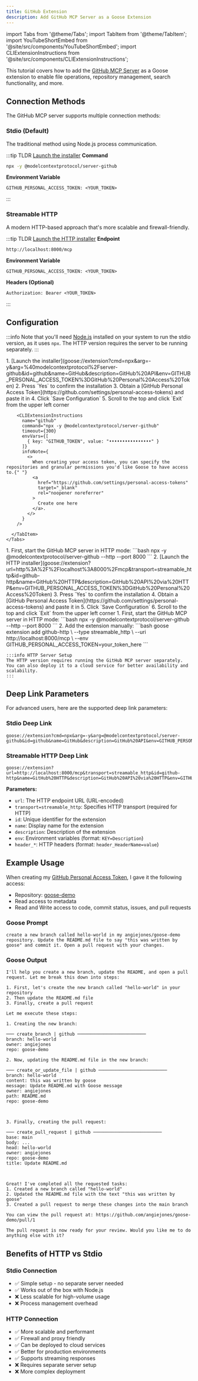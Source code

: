 ```yaml
---
title: GitHub Extension
description: Add GitHub MCP Server as a Goose Extension
---
```


import Tabs from '@theme/Tabs';
import TabItem from '@theme/TabItem';
import YouTubeShortEmbed from '@site/src/components/YouTubeShortEmbed';
import CLIExtensionInstructions from '@site/src/components/CLIExtensionInstructions';

<YouTubeShortEmbed videoUrl="https://www.youtube.com/embed/TbmQDv3SQOE" />

This tutorial covers how to add the [GitHub MCP Server](https://github.com/modelcontextprotocol/servers/tree/main/src/github) as a Goose extension to enable file operations, repository management, search functionality, and more.

## Connection Methods

The GitHub MCP server supports multiple connection methods:

### Stdio (Default)
The traditional method using Node.js process communication.

:::tip TLDR
<Tabs groupId="interface">
  <TabItem value="ui" label="Goose Desktop" default>
  [Launch the installer](goose://extension?cmd=npx&arg=-y&arg=%40modelcontextprotocol%2Fserver-github&id=github&name=GitHub&description=GitHub%20API&env=GITHUB_PERSONAL_ACCESS_TOKEN%3DGitHub%20Personal%20Access%20Token)
  </TabItem>
  <TabItem value="cli" label="Goose CLI">
  **Command**
  ```sh
  npx -y @modelcontextprotocol/server-github
  ```
  </TabItem>
</Tabs>

  **Environment Variable**
  ```
  GITHUB_PERSONAL_ACCESS_TOKEN: <YOUR_TOKEN>
  ```
:::

### Streamable HTTP
A modern HTTP-based approach that's more scalable and firewall-friendly.

:::tip TLDR
<Tabs groupId="interface">
  <TabItem value="ui" label="Goose Desktop" default>
  [Launch the HTTP installer](goose://extension?url=http%3A%2F%2Flocalhost%3A8000%2Fmcp&transport=streamable_http&id=github-http&name=GitHub%20HTTP&description=GitHub%20API%20via%20HTTP&env=GITHUB_PERSONAL_ACCESS_TOKEN%3DGitHub%20Personal%20Access%20Token&header_Authorization=Bearer%20YOUR_TOKEN_HERE)
  </TabItem>
  <TabItem value="cli" label="Goose CLI">
  **Endpoint**
  ```
  http://localhost:8000/mcp
  ```
  </TabItem>
</Tabs>

  **Environment Variable**
  ```
  GITHUB_PERSONAL_ACCESS_TOKEN: <YOUR_TOKEN>
  ```
  
  **Headers (Optional)**
  ```
  Authorization: Bearer <YOUR_TOKEN>
  ```
:::

## Configuration

:::info
Note that you'll need [Node.js](https://nodejs.org/) installed on your system to run the stdio version, as it uses `npx`. The HTTP version requires the server to be running separately.
:::

<Tabs groupId="connection-method">
  <TabItem value="stdio" label="Stdio Connection" default>
    <Tabs groupId="interface">
      <TabItem value="ui" label="Goose Desktop" default>
      1. [Launch the installer](goose://extension?cmd=npx&arg=-y&arg=%40modelcontextprotocol%2Fserver-github&id=github&name=GitHub&description=GitHub%20API&env=GITHUB_PERSONAL_ACCESS_TOKEN%3DGitHub%20Personal%20Access%20Token)
      2. Press `Yes` to confirm the installation
      3. Obtain a [GitHub Personal Access Token](https://github.com/settings/personal-access-tokens) and paste it in
      4. Click `Save Configuration`
      5. Scroll to the top and click `Exit` from the upper left corner
      </TabItem>
      <TabItem value="cli" label="Goose CLI">

        <CLIExtensionInstructions
          name="github"
          command="npx -y @modelcontextprotocol/server-github"
          timeout={300}
          envVars={[
            { key: "GITHUB_TOKEN", value: "••••••••••••••••" }
          ]}
          infoNote={
            <>
              When creating your access token, you can specify the repositories and granular permissions you'd like Goose to have access to.{" "}
              <a
                href="https://github.com/settings/personal-access-tokens"
                target="_blank"
                rel="noopener noreferrer"
              >
                Create one here
              </a>.
            </>
          }
        />

      </TabItem>
    </Tabs>
  </TabItem>
  <TabItem value="http" label="HTTP Connection">
    <Tabs groupId="interface">
      <TabItem value="ui" label="Goose Desktop" default>
      1. First, start the GitHub MCP server in HTTP mode:
         ```bash
         npx -y @modelcontextprotocol/server-github --http --port 8000
         ```
      2. [Launch the HTTP installer](goose://extension?url=http%3A%2F%2Flocalhost%3A8000%2Fmcp&transport=streamable_http&id=github-http&name=GitHub%20HTTP&description=GitHub%20API%20via%20HTTP&env=GITHUB_PERSONAL_ACCESS_TOKEN%3DGitHub%20Personal%20Access%20Token)
      3. Press `Yes` to confirm the installation
      4. Obtain a [GitHub Personal Access Token](https://github.com/settings/personal-access-tokens) and paste it in
      5. Click `Save Configuration`
      6. Scroll to the top and click `Exit` from the upper left corner
      </TabItem>
      <TabItem value="cli" label="Goose CLI">
      1. First, start the GitHub MCP server in HTTP mode:
         ```bash
         npx -y @modelcontextprotocol/server-github --http --port 8000
         ```
      2. Add the extension manually:
         ```bash
         goose extension add github-http \
           --type streamable_http \
           --uri http://localhost:8000/mcp \
           --env GITHUB_PERSONAL_ACCESS_TOKEN=your_token_here
         ```
      </TabItem>
    </Tabs>

    :::info HTTP Server Setup
    The HTTP version requires running the GitHub MCP server separately. You can also deploy it to a cloud service for better availability and scalability.
    :::
  </TabItem>
</Tabs>

## Deep Link Parameters

For advanced users, here are the supported deep link parameters:

### Stdio Deep Link
```
goose://extension?cmd=npx&arg=-y&arg=@modelcontextprotocol/server-github&id=github&name=GitHub&description=GitHub%20API&env=GITHUB_PERSONAL_ACCESS_TOKEN=GitHub%20Personal%20Access%20Token
```

### Streamable HTTP Deep Link
```
goose://extension?url=http://localhost:8000/mcp&transport=streamable_http&id=github-http&name=GitHub%20HTTP&description=GitHub%20API%20via%20HTTP&env=GITHUB_PERSONAL_ACCESS_TOKEN=GitHub%20Personal%20Access%20Token&header_Authorization=Bearer%20YOUR_TOKEN
```

**Parameters:**
- `url`: The HTTP endpoint URL (URL-encoded)
- `transport=streamable_http`: Specifies HTTP transport (required for HTTP)
- `id`: Unique identifier for the extension
- `name`: Display name for the extension
- `description`: Description of the extension
- `env`: Environment variables (format: `KEY=Description`)
- `header_*`: HTTP headers (format: `header_HeaderName=value`)

## Example Usage

When creating my [GitHub Personal Access Token](https://github.com/settings/personal-access-tokens), I gave it the following access:
* Repository: [goose-demo](https://github.com/angiejones/goose-demo)
* Read access to metadata
* Read and Write access to code, commit status, issues, and pull requests

### Goose Prompt
```
create a new branch called hello-world in my angiejones/goose-demo repository. Update the README.md file to say "this was written by goose" and commit it. Open a pull request with your changes.
```

### Goose Output

```
I'll help you create a new branch, update the README, and open a pull request. Let me break this down into steps:

1. First, let's create the new branch called "hello-world" in your repository
2. Then update the README.md file
3. Finally, create a pull request

Let me execute these steps:

1. Creating the new branch:

─── create_branch | github ──────────────────────────
branch: hello-world
owner: angiejones
repo: goose-demo

2. Now, updating the README.md file in the new branch:

─── create_or_update_file | github ──────────────────────────
branch: hello-world
content: this was written by goose
message: Update README.md with Goose message
owner: angiejones
path: README.md
repo: goose-demo



3. Finally, creating the pull request:

─── create_pull_request | github ──────────────────────────
base: main
body: ...
head: hello-world
owner: angiejones
repo: goose-demo
title: Update README.md



Great! I've completed all the requested tasks:
1. Created a new branch called "hello-world"
2. Updated the README.md file with the text "this was written by goose"
3. Created a pull request to merge these changes into the main branch

You can view the pull request at: https://github.com/angiejones/goose-demo/pull/1

The pull request is now ready for your review. Would you like me to do anything else with it?
```

## Benefits of HTTP vs Stdio

### Stdio Connection
- ✅ Simple setup - no separate server needed
- ✅ Works out of the box with Node.js
- ❌ Less scalable for high-volume usage
- ❌ Process management overhead

### HTTP Connection  
- ✅ More scalable and performant
- ✅ Firewall and proxy friendly
- ✅ Can be deployed to cloud services
- ✅ Better for production environments
- ✅ Supports streaming responses
- ❌ Requires separate server setup
- ❌ More complex deployment